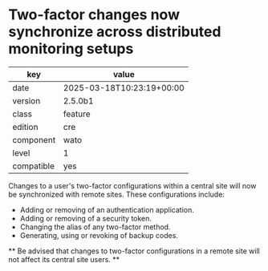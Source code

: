 [//]: # (werk v2)
# Two-factor changes now synchronize across distributed monitoring setups

key        | value
---------- | ---
date       | 2025-03-18T10:23:19+00:00
version    | 2.5.0b1
class      | feature
edition    | cre
component  | wato
level      | 1
compatible | yes

Changes to a user's two-factor configurations within a central site will now be synchronized with remote sites. These configurations include:

* Adding or removing of an authentication application.
* Adding or removing of a security token.
* Changing the alias of any two-factor method.
* Generating, using or revoking of backup codes.

** Be advised that changes to two-factor configurations in a remote site will not affect its central site users. **

